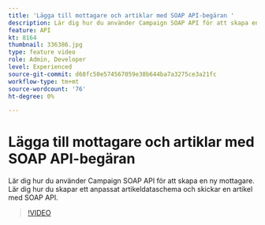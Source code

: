 ```yaml
---
title: 'Lägga till mottagare och artiklar med SOAP API-begäran '
description: Lär dig hur du använder Campaign SOAP API för att skapa en ny mottagare. Lär dig hur du skapar ett anpassat artikeldataschema och skickar en artikel med SOAP API. 
feature: API
kt: 8164
thumbnail: 336386.jpg
type: feature video
role: Admin, Developer
level: Experienced
source-git-commit: d68fc50e574567059e38b644ba7a3275ce3a21fc
workflow-type: tm+mt
source-wordcount: '76'
ht-degree: 0%

---
```



# Lägga till mottagare och artiklar med SOAP API-begäran

Lär dig hur du använder Campaign SOAP API för att skapa en ny mottagare. Lär dig hur du skapar ett anpassat artikeldataschema och skickar en artikel med SOAP API.

>[!VIDEO](https://video.tv.adobe.com/v/336386?quality=12)
